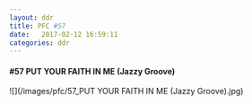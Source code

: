 ```yaml
---
layout: ddr
title: PFC #57
date:   2017-02-12 16:59:11
categories: ddr
---
```

#### **#57** PUT YOUR FAITH IN ME (Jazzy Groove)
![](/images/pfc/57_PUT YOUR FAITH IN ME (Jazzy Groove).jpg)
